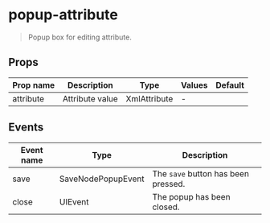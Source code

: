 # popup-attribute

> Popup box for editing attribute.

## Props

| Prop name | Description     | Type         | Values | Default |
| --------- | --------------- | ------------ | ------ | ------- |
| attribute | Attribute value | XmlAttribute | -      |         |

## Events

| Event name | Type               | Description                         |
| ---------- | ------------------ | ----------------------------------- |
| save       | SaveNodePopupEvent | The `save` button has been pressed. |
| close      | UIEvent            | The popup has been closed.          |
